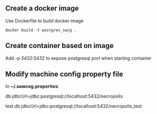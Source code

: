 Create a docker image
---
Use Dockerfile to build docker image

`docker build -t postgres_swcg .`


Create container based on image
---
Add _-p 5432:5432_ to expose postgresql port when starting container


Modify machine config property file
---
In **~/.sawcog.properties**:

db.jdbcUrl=jdbc:postgresql://localhost:5432/necropolis

test.db.jdbcUrl=jdbc:postgresql://localhost:5432/necropolis_test
